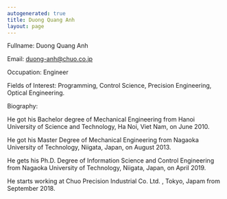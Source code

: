 ```yaml
---
autogenerated: true
title: Duong Quang Anh
layout: page
---
```


Fullname: Duong Quang Anh

Email: duong-anh@chuo.co.jp

Occupation: Engineer

Fields of Interest: Programming, Control Science, Precision Engineering,
Optical Engineering.

Biography:

He got his Bachelor degree of Mechanical Engineering from Hanoi
University of Science and Technology, Ha Noi, Viet Nam, on June 2010.

He got his Master Degree of Mechanical Engineering from Nagaoka
University of Technology, Niigata, Japan, on August 2013.

He gets his Ph.D. Degree of Information Science and Control Engineering
from Nagaoka University of Technology, Niigata, Japan, on April 2019.

He starts working at Chuo Precision Industrial Co. Ltd. , Tokyo, Japam
from September 2018.
